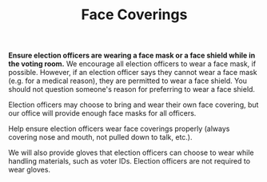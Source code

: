 ﻿---
section: "DURING ELECTION DAY"
title: "Slide 20"
title: "Face Coverings"
layout: slide
---

**Ensure election officers are wearing a face mask or a face shield while in the voting room.** We encourage all election officers to wear a face mask, if possible. However, if an election officer says they cannot wear a face mask (e.g. for a medical reason), they are permitted to wear a face shield. You should not question someone's reason for preferring to wear a face shield.

Election officers may choose to bring and wear their own face covering, but our office will provide enough face masks for all officers.

Help ensure election officers wear face coverings properly (always covering nose and mouth, not pulled down to talk, etc.).

We will also provide gloves that election officers can choose to wear while handling materials, such as voter IDs. Election officers are not required to wear gloves.
